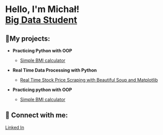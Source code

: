 <h1>Hello, I'm Michał! <br/><a href="https://github.com/mwy-dev">Big Data Student</a>

<h2>🔭My projects:</h2>

- <b>Practicing Python with OOP</b>
  - [Simple BMI calculator](https://github.com/mwy-dev/python-oop)
- <b>Real Time Data Processing with Python</b>
  - [Real Time Stock Price Scraping with Beautiful Soup and Matplotlib](https://github.com/mwy-dev/real-time-data)
  
 
- <b>Practicing python with OOP</b>
  - [Simple BMI calculator](https://github.com/mwy-dev/practice)

<h2> 🤳 Connect with me:</h2>
<a href="https://www.linkedin.com/in/micha%C5%82-wysocki-498884226/">Linked In</a>
